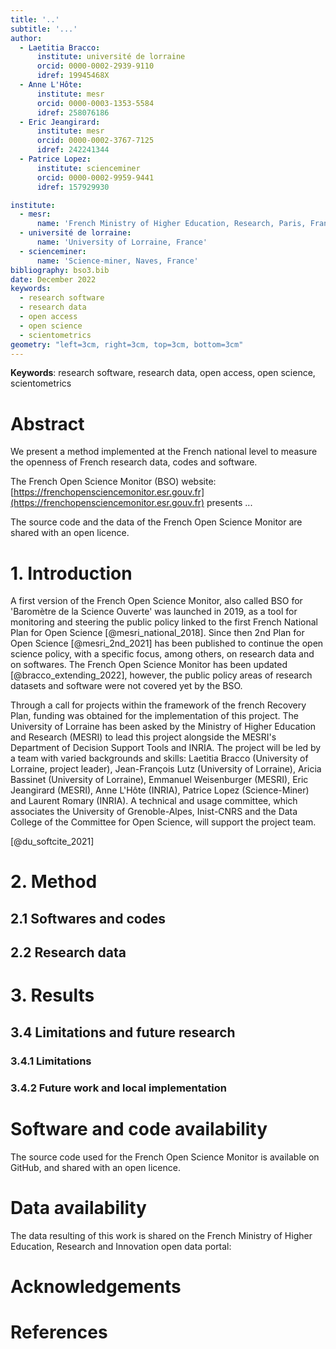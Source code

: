 ```yaml
---
title: '..'
subtitle: '...'
author:
  - Laetitia Bracco:
      institute: université de lorraine
      orcid: 0000-0002-2939-9110
      idref: 19945468X
  - Anne L'Hôte:
      institute: mesr
      orcid: 0000-0003-1353-5584
      idref: 258076186
  - Eric Jeangirard:
      institute: mesr
      orcid: 0000-0002-3767-7125
      idref: 242241344
  - Patrice Lopez:
      institute: scienceminer
      orcid: 0000-0002-9959-9441
      idref: 157929930

institute:
  - mesr:
      name: 'French Ministry of Higher Education, Research, Paris, France'
  - université de lorraine:
      name: 'University of Lorraine, France'
  - scienceminer:
      name: 'Science-miner, Naves, France'
bibliography: bso3.bib
date: December 2022
keywords:
  - research software
  - research data
  - open access
  - open science
  - scientometrics
geometry: "left=3cm, right=3cm, top=3cm, bottom=3cm"
---
```


**Keywords**: research software, research data, open access, open science, scientometrics

# Abstract

We present a method implemented at the French national level to measure the openness of French research data, codes and software.

The French Open Science Monitor (BSO) website: [https://frenchopensciencemonitor.esr.gouv.fr](https://frenchopensciencemonitor.esr.gouv.fr) presents ...

The source code and the data of the French Open Science Monitor are shared with an open licence.

# 1. Introduction

A first version of the French Open Science Monitor, also called BSO for 'Baromètre de la Science Ouverte' was launched in 2019, as a tool for monitoring and steering the public policy linked to the first French National Plan for Open Science [@mesri_national_2018]. Since then 2nd Plan for Open Science [@mesri_2nd_2021] has been published to continue the open science policy, with a specific focus, among others, on research data and on softwares. The French Open Science Monitor has been updated [@bracco_extending_2022], however, the public policy areas of research datasets and software were not covered yet by the BSO.

Through a call for projects within the framework of the french Recovery Plan, funding was obtained for the implementation of this project. The University of Lorraine has been asked by the Ministry of Higher Education and Research (MESRI) to lead this project alongside the MESRI's Department of Decision Support Tools and INRIA.  The project will be led by a team with varied backgrounds and skills: Laetitia Bracco (University of Lorraine, project leader), Jean-François Lutz (University of Lorraine), Aricia Bassinet (University of Lorraine), Emmanuel Weisenburger (MESRI), Eric Jeangirard (MESRI), Anne L'Hôte (INRIA), Patrice Lopez (Science-Miner) and Laurent Romary (INRIA). A technical and usage committee, which associates the University of Grenoble-Alpes, Inist-CNRS and the Data College of the Committee for Open Science, will support the project team.

[@du_softcite_2021]

# 2. Method

## 2.1 Softwares and codes

## 2.2 Research data

# 3. Results


## 3.4 Limitations and future research

### 3.4.1 Limitations

### 3.4.2 Future work and local implementation


# Software and code availability

The source code used for the French Open Science Monitor is available on GitHub, and shared with an open licence.

# Data availability

The data resulting of this work is shared on the French Ministry of Higher Education, Research and Innovation open data portal: 

# Acknowledgements

# References
